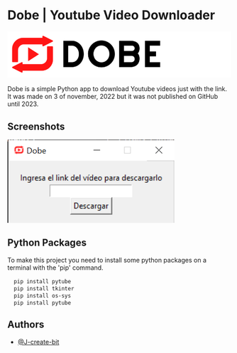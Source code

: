
# Dobe | Youtube Video Downloader

![Logo](https://raw.githubusercontent.com/J-create-bit/Dobe-Youtube-Download/main/fresh.png)

Dobe is a simple Python app to download Youtube videos just with the link. It was made on 3 of november, 2022 but it was not published on GitHub until 2023.

## Screenshots

![App Screenshot](https://raw.githubusercontent.com/J-create-bit/Dobe-Youtube-Download/main/screenshot.png)


## Python Packages

To make this project you need to install some python packages on a terminal with the 'pip' command.

```pip
  pip install pytube 
  pip install tkinter 
  pip install os-sys 
  pip install pytube
```

## Authors

- [@J-create-bit](https://github.com/J-create-bit)
